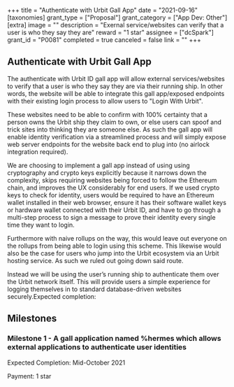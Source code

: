 +++
title = "Authenticate with Urbit Gall App"
date = "2021-09-16"
[taxonomies]
grant_type = ["Proposal"]
grant_category = ["App Dev: Other"]
[extra]
image = ""
description = "Exernal service/websites can verify that a user is who they say they are"
reward = "1 star"
assignee = ["dcSpark"]
grant_id = "P0081"
completed = true
canceled = false
link = ""
+++

## Authenticate with Urbit Gall App

The authenticate with Urbit ID gall app will allow external services/websites to verify that a user is who they say they are via their running ship. In other words, the website will be able to integrate this gall app/exposed endpoints with their existing login process to allow users to "Login With Urbit".

These websites need to be able to confirm with 100% certainty that a person owns the Urbit ship they claim to own, or else users can spoof and trick sites into thinking they are someone else. As such the gall app will enable identity verification via a streamlined process and will simply expose web server endpoints for the website back end to plug into (no airlock integration required).

We are choosing to implement a gall app instead of using using cryptography and crypto keys explicitly because it narrows down the complexity, skips requiring websites being forced to follow the Ethereum chain, and improves the UX considerably for end users. If we used crypto keys to check for identity, users would be required to have an Ethereum wallet installed in their web browser, ensure it has their software wallet keys or hardware wallet connected with their Urbit ID, and have to go through a multi-step process to sign a message to prove their identity every single time they want to login.

Furthermore with naive rollups on the way, this would leave out everyone on the rollups from being able to login using this scheme. This likewise would also be the case for users who jump into the Urbit ecosystem via an Urbit hosting service. As such we ruled out going down said route.

Instead we will be using the user’s running ship to authenticate them over the Urbit network itself. This will provide users a simple experience for logging themselves in to standard database-driven websites securely.Expected completion:

## Milestones

### Milestone 1 - A gall application named %hermes which allows external applications to authenticate user identities

Expected Completion: Mid-October 2021

Payment: 1 star
